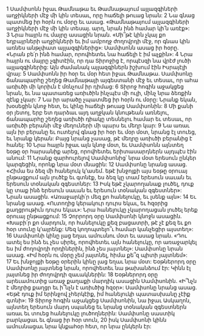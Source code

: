 1 Սամփսոնն իջաւ Թամնաթա եւ Թամնաթայում այլազգիների աղջիկների մէջ մի կին տեսաւ, որը հաճելի թուաց նրան: 2 Նա գնաց պատմեց իր հօրն ու մօրը եւ ասաց. «Թամնաթայում այլազգիների աղջիկների մէջ մի կին տեսայ. արդ, նրան ինձ համար կի՛ն առէք»: 3 Նրա հայրն ու մայրը ասացին նրան. «Մի՞թէ կին չկայ քո եղբայրների աղջիկների եւ իմ ամբողջ ժողովրդի մէջ, որ գնաս կին առնես անթլփատ այլազգիներից»: Սամփսոնն ասաց իր հօրը. «Նրան բե՛ր ինձ համար, որովհետեւ նա հաճելի է իմ աչքին»: 4 Նրա հայրն ու մայրը չգիտէին, որ դա Տիրոջից է, որպէսզի նա վրէժ լուծի այլազգիներից: Այն ժամանակ այլազգիներն իշխում էին Իսրայէլի վրայ:
5 Սամփսոնն իր հօր եւ մօր հետ իջաւ Թամնաթա. Սամփսոնը ճանապարհը շեղեց Թամնաթայի այգեստանի մէջ եւ տեսաւ, որ ահա առիւծի մի կորիւն է մռնչում իր դիմաց: 6 Տիրոջ հոգին աջակցեց նրան, եւ նա պատառեց առիւծին ինչպէս մի ուլի, մինչ նրա ձեռքին զէնք չկար: 7 Նա իր արածը չպատմեց իր հօրն ու մօրը: Նրանք եկան, խօսեցին կնոջ հետ, եւ կինը հաճելի թուաց Սամփսոնին:
8 Մի քանի օր յետոյ, երբ ետ դարձաւ այդ աղջկան կնութեան առնելու, ճանապարհը շեղեց առիւծի դիակը տեսնելու համար եւ տեսաւ, որ առիւծի բերանի մէջ մեղուների մի պարս եւ մեղր կար: 9 Նա առաւ այն իր բերանը եւ ուտելով գնաց իր հօր եւ մօր մօտ, նրանց էլ տուեց, եւ նրանք կերան: Բայց նրանց չասաց, թէ մեղրը առիւծի բերանից է հանել:
10 Նրա հայրն իջաւ այն կնոջ մօտ, եւ Սամփսոնն այնտեղ եօթը օր հարսանիք արեց, որովհետեւ երիտասարդներն այդպէս էին անում: 11 Նրանք զարհուրելով Սամփսոնից՝ նրա մօտ երեսուն ընկեր կարգեցին, որոնք նրա մօտ մնացին:
12 Սամփսոնը նրանց ասաց. «Հիմա ես ձեզ մի հանելուկ կ’ասեմ. եթէ խնջոյքի այս եօթը օրուայ ընթացքում այն լուծէք եւ գտնէք, ես ձեզ կը տամ երեսուն սաւան եւ երեսուն տօնական զգեստներ: 13 Իսկ եթէ չկարողանաք լուծել, դուք կը տաք ինձ երեսուն սաւան եւ երեսուն տօնական զգեստներ»: Նրան ասացին. «Առաջարկի՛ր մեզ քո հանելուկը, եւ լսենք այն»: 14 Եւ նրանց ասաց. «Ուտողից կերակուր դուրս եկաւ, եւ հզօրից քաղցրութիւն դուրս եկաւ»: Նրա հանելուկը չկարողացան լուծել երեք օրուայ ընթացքում: 15 Չորրորդ օրը Սամփսոնի կնոջն ասացին. «Խաբի՛ր քո մարդուն, որ հանելուկը քեզ բացատրի, թէ չէ քեզ եւ քո հօր տունը կ’այրենք: Մեզ կողոպտելո՞ւ համար կանչեցիր այստեղ»: 16 Սամփսոնի կինը լաց եղաւ ամուսնու մօտ եւ ասաց նրան. «Դու ատել ես ինձ եւ չես սիրել, որովհետեւ այն հանելուկը, որ առաջարկել ես իմ ժողովրդի որդիներին, ինձ չես յայտնել»: Սամփսոնը նրան ասաց. «Իմ հօրն ու մօրը չեմ յայտնել, հիմա քե՞զ պիտի յայտնեմ»: 17 Եւ խնջոյքի եօթը օրերին կինը լաց եղաւ նրա մօտ: Եօթներորդ օրը Սամփսոնը յայտնեց նրան, որովհետեւ նա թախանձում էր: Կինն էլ յայտնեց իր ժողովրդի զաւակներին: 18 Եօթներորդ օրը արեւամուտից առաջ քաղաքի մարդիկ ասացին Սամփսոնին. «Ի՞նչն է մեղրից քաղցր եւ ի՞նչն է առիւծից հզօր»: Սամփսոնը նրանց ասաց. «Եթէ դուք իմ երինջով չհերկէիք, իմ հանելուկի պատասխանը չէիք գտնի»: 19 Տիրոջ հոգին աջակցեց Սամփսոնին, նա իջաւ Ասկաղոն, այնտեղ երեսուն մարդ սպանեց եւ նրանց տօնական զգեստներն առաւ եւ տուեց հանելուկը լուծողներին: Սամփսոնը սաստիկ բարկացաւ եւ գնաց իր հօր տուն, 20 իսկ Սամփսոնի կինն ամուսնացաւ նրա կնքահօր հետ, որ նրա ընկերն էր:
